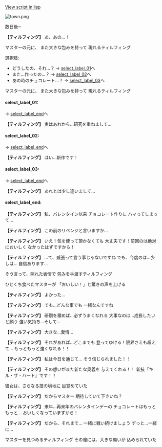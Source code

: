 [View script in lisp](../scripts/10145204.txt)

![town.png](../images/backgrounds/town.png)

数日後─

**【ティルフィング】**
あ、あの…！

マスターの元に、
また大きな包みを持って
現れるティルフィング

選択肢:
- どうしたの、それ…？ → [select_label_01](#select_label_01)へ
- また…作ったの…？ → [select_label_02](#select_label_02)へ
- あの時のチョコレート…？ → [select_label_03](#select_label_03)へ

マスターの元に、
また大きな包みを持って
現れるティルフィング

#### select_label_01:
 → [select_label_end](#select_label_end)へ

**【ティルフィング】**
実はあれから…研究を重ねまして…

#### select_label_02:
 → [select_label_end](#select_label_end)へ

**【ティルフィング】**
はい…新作です！

#### select_label_03:
 → [select_label_end](#select_label_end)へ

**【ティルフィング】**
あれとは少し違いまして…

#### select_label_end:

**【ティルフィング】**
私、バレンタイン以来
チョコレート作りに
ハマってしまって…

**【ティルフィング】**
この前のリベンジと言いますか…

**【ティルフィング】**
いえ！気を使って頂かなくても
大丈夫です！前回のは絶対においしく
なかったはずですから！

**【ティルフィング】**
…て、威張って言う事じゃないですね
でも、今度のは…少しは…
自信あります…

そう言って、照れた表情で
包みを手渡すティルフィング

ひとくち食べたマスターが
「おいしい！」と驚きの声を上げる

**【ティルフィング】**
よかった…

**【ティルフィング】**
でも…どんな事でも
一緒なんですね

**【ティルフィング】**
研鑽を積めば…必ずうまくなれる
大事なのは…成長したいと願う
強い気持ち…そして…

**【ティルフィング】**
大きな…愛情…

**【ティルフィング】**
それがあれば…どこまでも
登ってゆける！限界さえも超えて…
もっともっと強くなれる！！

**【ティルフィング】**
私は今日を通じて…
そう信じられました！！

**【ティルフィング】**
その想いがまた新たな奥義を
与えてくれる！！
新技『キル・ザ・ハート』です！！

彼女は、さらなる技の境地に
目覚めていた

**【ティルフィング】**
だからマスター
期待していて下さいね？

**【ティルフィング】**
来年…再来年のバレンタインデーの
チョコレートはもっともっと…
おいしくなっていますから！

**【ティルフィング】**
だから、それまで…
一緒に戦い続けましょう
ずっと…一緒に…

マスターを見つめるティルフィング
その瞳には、大きな願いが
込められていた